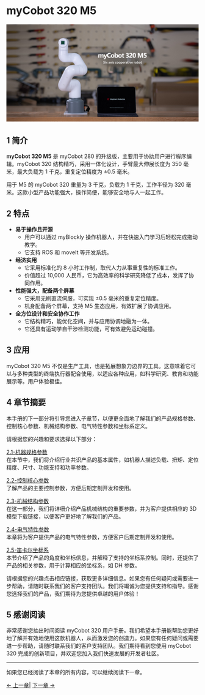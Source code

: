 # myCobot 320 M5

<img src="../../resources/1-ProductIntroduction/M5产品主图.jpg " width="800" height="auto" />

## 1 简介

**myCobot 320 M5** 是 myCobot 280 的升级版，主要用于协助用户进行程序编辑。myCobot 320 结构精巧，采用一体化设计，手臂最大伸展长度为 350 毫米，最大负载为 1 千克，重复定位精度为 ±0.5 毫米。

用于 M5 的 myCobot 320 重量为 3 千克，负载为 1 千克，工作半径为 320 毫米。这款小型产品功能强大，操作简便，能够安全地与人一起工作。

## 2 特点

- **易于操作且开源**
  - 用户可以通过 myBlockly 操作机器人，并在快速入门学习后轻松完成拖动教学。
  - 它支持 ROS 和 moveIt 等开发系统。
- **经济实用**
  - 它采用标准化的 8 小时工作制，取代人力从事重复性的标准工作。
  - 价值超过 10,000 人民币，它为高效率的科学研究降低了成本，发挥了协同作用。
- **性能强大，配备两个屏幕**
  - 它采用无刷直流伺服，可实现 ±0.5 毫米的重复定位精度。
  - 机身配备两个屏幕，支持 M5 生态应用，有效扩展了协调应用。
- **全方位设计和安全协作工作**
  - 它结构精巧，能优化空间，并与应用协调地融为一体。
  - 它还具有运动学自干涉检测功能，可有效避免运动碰撞。

## 3 应用

myCobot 320 M5 不仅是生产工具，也是拓展想象力边界的工具。这意味着它可以与多种类型的终端执行器配合使用，以适应各种应用，如科学研究、教育和功能展示等。用户体验极佳。

## 4 章节摘要

本手册的下一部分将引导您进入子章节，以便更全面地了解我们的产品规格参数、控制核心参数、机械结构参数、电气特性参数和坐标系定义。

请根据您的兴趣和要求选择以下部分：

<a DesignPhilosophy="my-paragraph-1"></a>
[2.1-机器规格参数](2.1.1-MachineSpecification.md)<br>
在本节中，我们将介绍行业共识产品的基本属性，如机器人描述负载、扭矩、定位精度、尺寸、功能支持和功率参数。<br>

<a SuitableUsers="my-paragraph-2"></a>
[2.2-控制核心参数](2.1.2-ControlCoreParameter.md)<br> 了解产品的主要控制参数，方便后期定制开发和使用。<br>

<a ApplicationScenario="my-paragraph-3"></a>
[2.3-机械结构参数](2.1.2-ControlCoreParameter.md)<br>
在这一部分，我们将详细介绍产品机械结构的重要参数，并为客户提供相应的 3D 模型下载链接，以便客户更好地了解我们的产品。<br>

<a AccessoriesandTools="my-paragraph-4"></a>
[2.4-电气特性参数](2.1.4-ElectricalCharacteristicParameter.md)<br>
本章将为客户提供产品的电气特性参数，方便客户后期定制开发和使用。<br>

<a AccessoriesandTools="my-paragraph-4"></a>
[2.5-笛卡尔坐标系](2.1.5-CoordinateSystem.md)<br>
本节介绍了产品的角度和坐标信息，并解释了支持的坐标系控制。同时，还提供了产品的相关参数，用于计算相应的坐标系，如 DH 参数。<br>

请根据您的兴趣点击相应链接，获取更多详细信息。如果您有任何疑问或需要进一步帮助，请随时联系我们的客户支持团队。我们将竭诚为您提供支持和指导。感谢您选择我们的产品，我们期待为您提供卓越的用户体验！<br>

## 5 感谢阅读<br>

非常感谢您抽出时间阅读 myCobot 320 用户手册。我们希望本手册能帮助您更好地了解并有效地使用这款机器人，从而激发您的创造力。如果您有任何疑问或需要进一步帮助，请随时联系我们的客户支持团队。我们期待看到您使用 myCobot 320 完成的创新项目，并欢迎您加入我们快速发展的开发者社区。<br>

---

如果您已经阅读了本章的所有内容，可以继续阅读下一章。

[← 上一章](../../1-ProductIntroduction/README.md)| [下一章 →](../../3-UserNotes/320_M5/REMADE.md)

